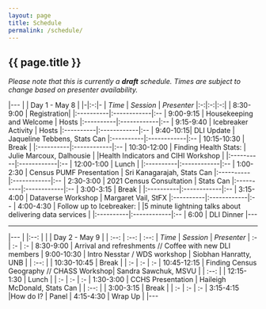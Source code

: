 ```yaml
---
layout: page
title: Schedule
permalink: /schedule/
---
```


## {{ page.title }}

*Please note that this is currently a **draft** schedule. Times are subject to change based on presenter availability.*

|--- 
| | Day 1 - May 8 |
|-|:-:|-
| *Time* | *Session* | *Presenter*
|:-:|:-:|:-:|
| 8:30-9:00	| Registration|
|:----------|:------------|:--
| 9:00-9:15	| Housekeeping and Welcome	| Hosts
|:----------|:------------|:--
| 9:15-9:40	| Icebreaker Activity |	Hosts
|:----------|:------------|:--
| 9:40-10:15| DLI Update | Jaqueline Tebbens, Stats Can
|:----------|:------------|:--
| 10:15-10:30	| Break	|
|:----------|:------------|:--
| 10:30-12:00	| Finding Health Stats: | Julie Marcoux, Dalhousie
| |Health Indicators and CIHI Workshop | 
|:----------|:------------|:--
| 12:00-1:00 | Lunch	|
|:----------|:------------|:--
| 1:00-2:30	| Census PUMF Presentation | Sri Kanagarajah, Stats Can
|:----------|:------------|:--
| 2:30-3:00	| 2021 Census Consultation | Stats Can
|:----------|:------------|:--
| 3:00-3:15	| Break	|
|:----------|:------------|:--
| 3:15-4:00	| Dataverse Workshop | Margaret Vail, StFX
|:----------|:------------|:--
| 4:00-4:30	| Follow up to Icebreaker: 
| |5 minute lightning talks about delivering data services |
|:----------|:------------|:--
| 6:00 | DLI Dinner 
|---

-------

|---
| |:--: | 
| | Day 2 - May 9 |
| :--: | :--: | :--: 
| *Time* | *Session* | *Presenter*
| :- | :- | :-
| 8:30-9:00	 | Arrival and refreshments // Coffee with new DLI members
| 9:00-10:30	| Intro Nesstar / WDS workshop | Siobhan Hanratty, UNB
|  | :--: | 
| 10:30-10:45	| Break	|
| :- | :- | :-
| 10:45-12:15	| Finding Census Geography // CHASS Workshop| Sandra Sawchuk, MSVU
|  | :--: | 
| 12:15-1:30	| Lunch	|
| :- | :- | :-
| 1:30-3:00	| CCHS Presentation |	Haileigh McDonald, Stats Can
|  | :--: | 
| 3:00-3:15	| Break	|
| :- | :- | :-
| 3:15-4:15	 |How do I?	| Panel
| 4:15-4:30	| Wrap Up	|
|---
